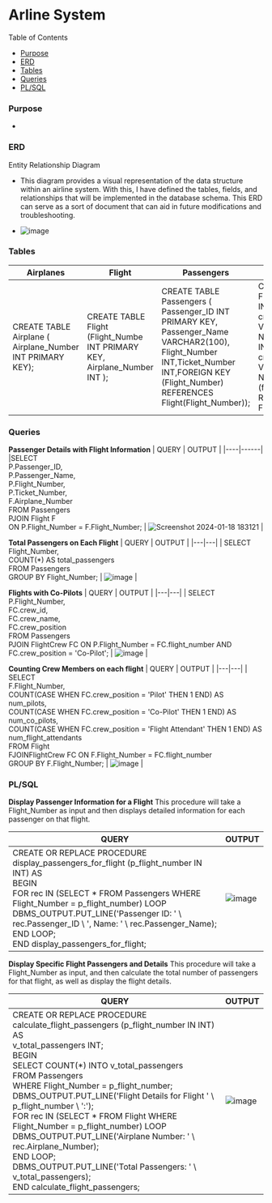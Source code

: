 # **Arline System** 

Table of Contents
- [Purpose](#Purpose)
- [ERD](#ERD) 
- [Tables](#Tables)
- [Queries](#Queries)
- [PL/SQL](#PL/SQL) 


### Purpose
- 

### ERD 
Entity Relationship Diagram
- This diagram provides a visual representation of the data structure within an airline system. With this, I have defined the tables, fields, and relationships that will be implemented in the database schema. This ERD can serve as a sort of document that can aid in future modifications and troubleshooting. 

- ![image](https://github.com/LuseroNajera/SQL-Projects/assets/155403528/5f1fb243-2835-4e4e-847b-f68a6960f69e)


### Tables 


| **Airplanes** | **Flight** | **Passengers** | **Flight Crew** | 
|---|---|---|---|
|CREATE TABLE Airplane ( Airplane_Number INT PRIMARY KEY); | CREATE TABLE Flight (Flight_Numbe INT PRIMARY KEY, Airplane_Number INT ); | CREATE TABLE Passengers ( Passenger_ID INT PRIMARY KEY, Passenger_Name VARCHAR2(100), Flight_Number INT,Ticket_Number INT,FOREIGN KEY (Flight_Number) REFERENCES Flight(Flight_Number)); | CREATE TABLE FlightCrew (crew_id INT PRIMARY KEY, crew_name VARCHAR(255) NOT NULL, flight_number INT NOT NULL crew_position VARCHAR(50) NOT NULL, FOREIGN KEY (flight_number) REFERENCES Flight(flight_number)); | 

### Queries

**Passenger Details with Flight Information**
| QUERY | OUTPUT |
|----|------|
|SELECT <br/> P.Passenger_ID,<br/> P.Passenger_Name,<br/> P.Flight_Number,<br/> P.Ticket_Number,<br/> F.Airplane_Number <br/> FROM Passengers <br/> PJOIN Flight F <br/> ON P.Flight_Number = F.Flight_Number; | ![Screenshot 2024-01-18 183121](https://github.com/LuseroNajera/SQL-Projects/assets/155403528/1d969add-8ae0-499d-9c07-cc2d668a09a2) | 


**Total Passengers on Each Flight**
| QUERY | OUTPUT |
|---|---|
| SELECT <br/> Flight_Number, <br/>COUNT(*) AS total_passengers <br/>FROM Passengers <br/>GROUP BY Flight_Number;  | ![image](https://github.com/LuseroNajera/SQL-Projects/assets/155403528/641c979a-01e1-4f9e-994a-ebe0b7e43574) |


**Flights with Co-Pilots**
| QUERY | OUTPUT |
|---|---|
| SELECT <br/>P.Flight_Number, <br/>FC.crew_id,<br/>FC.crew_name, <br/>FC.crew_position <br/>FROM Passengers <br/>PJOIN FlightCrew FC ON P.Flight_Number = FC.flight_number AND FC.crew_position = 'Co-Pilot'; | ![image](https://github.com/LuseroNajera/SQL-Projects/assets/155403528/e67a91d6-f5bb-4611-a854-6e7b887ae47b) | 

  
**Counting Crew Members on each flight**
| QUERY | OUTPUT |
|---|---|
| SELECT <br/>F.Flight_Number, <br/> COUNT(CASE WHEN FC.crew_position = 'Pilot' THEN 1 END) AS num_pilots, <br/>COUNT(CASE WHEN FC.crew_position = 'Co-Pilot' THEN 1 END) AS num_co_pilots, <br/>COUNT(CASE WHEN FC.crew_position = 'Flight Attendant' THEN 1 END) AS num_flight_attendants<br/>FROM Flight <br/>FJOINFlightCrew FC ON F.Flight_Number = FC.flight_number <br/>GROUP BY F.Flight_Number; | ![image](https://github.com/LuseroNajera/SQL-Projects/assets/155403528/23dbf1fa-f4b5-43bc-83e6-db937eb5ffb6) | 


### PL/SQL 

**Display Passenger Information for a Flight**
This procedure will take a Flight_Number as input and then displays detailed information for each passenger on that flight.

| QUERY | OUTPUT |
|----|------|
| CREATE OR REPLACE PROCEDURE display_passengers_for_flight (p_flight_number IN INT) AS <br/>BEGIN <br/>FOR rec IN (SELECT * FROM Passengers WHERE Flight_Number = p_flight_number) LOOP<br/>DBMS_OUTPUT.PUT_LINE('Passenger ID: ' \\ rec.Passenger_ID \\ ', Name: ' \\ rec.Passenger_Name); <br/>END LOOP; <br/>END display_passengers_for_flight; | ![image](https://github.com/LuseroNajera/SQL-Projects/assets/155403528/9dd3d7c5-8977-4c59-8103-c77a46e1694b)  |

**Display Specific Flight Passengers and Details**
This procedure will take a Flight_Number as input, and then calculate the total number of passengers for that flight, as well as display the flight details.

| QUERY | OUTPUT |
|----|------|
| CREATE OR REPLACE PROCEDURE calculate_flight_passengers (p_flight_number IN INT) AS<br/>v_total_passengers INT;<br/>BEGIN<br/>SELECT COUNT(*) INTO v_total_passengers<br/>FROM Passengers <br/>WHERE Flight_Number = p_flight_number;<br/>DBMS_OUTPUT.PUT_LINE('Flight Details for Flight ' \\ p_flight_number \\ ':');<br/>FOR rec IN (SELECT * FROM Flight WHERE Flight_Number = p_flight_number) LOOP <br/>DBMS_OUTPUT.PUT_LINE('Airplane Number: ' \\ rec.Airplane_Number); <br/>END LOOP; <br/>DBMS_OUTPUT.PUT_LINE('Total Passengers: ' \\ v_total_passengers); <br/>END calculate_flight_passengers; | ![image](https://github.com/LuseroNajera/SQL-Projects/assets/155403528/6f74e7cf-d7b4-47aa-a4a4-fbd347a54ed3) |
 














